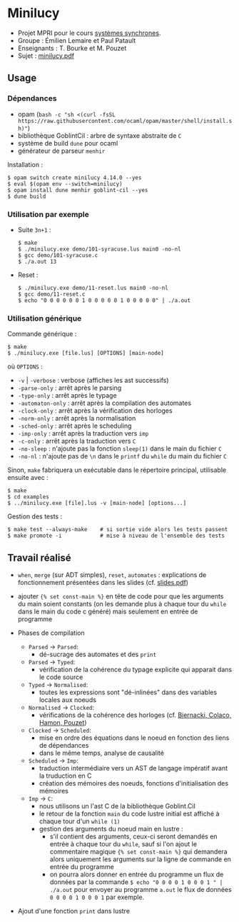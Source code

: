 # Minilucy

- Projet MPRI pour le cours [systèmes synchrones](https://www.di.ens.fr/~pouzet/cours/synchrone/).
- Groupe : Émilien Lemaire et Paul Patault
- Enseignants : T. Bourke et M. Pouzet
- Sujet : [minilucy.pdf](./pdf/minilucy.pdf)

## Usage

### Dépendances

- opam (`bash -c "sh <(curl -fsSL https://raw.githubusercontent.com/ocaml/opam/master/shell/install.sh)"`)
- bibliothèque GoblintCil : arbre de syntaxe abstraite de `C`
- système de build `dune` pour ocaml
- générateur de parseur `menhir`

Installation :
```
$ opam switch create minilucy 4.14.0 --yes
$ eval $(opam env --switch=minilucy)
$ opam install dune menhir goblint-cil --yes
$ dune build
```

### Utilisation par exemple

- Suite `3n+1` :
  ```
  $ make
  $ ./minilucy.exe demo/101-syracuse.lus main0 -no-nl
  $ gcc demo/101-syracuse.c
  $ ./a.out 13
  ```

- Reset :
  ```
  $ ./minilucy.exe demo/11-reset.lus main0 -no-nl
  $ gcc demo/11-reset.c
  $ echo "0 0 0 0 0 0 1 0 0 0 0 0 1 0 0 0 0 0" | ./a.out
  ```

### Utilisation générique

Commande générique :
```
$ make
$ ./minilucy.exe [file.lus] [OPTIONS] [main-node]
```
où `OPTIONS` :
- `-v` | `-verbose` : verbose (affiches les ast successifs)
- `-parse-only` : arrêt après le parsing
- `-type-only` : arrêt après le typage
- `-automaton-only` : arrêt après la compilation des automates
- `-clock-only` : arrêt après la vérification des horloges
- `-norm-only` : arrêt après la normalisation
- `-sched-only` : arrêt après le scheduling
- `-imp-only` : arrêt après la traduction vers `imp`
- `-c-only` : arrêt après la traduction vers `C`
- `-no-sleep` : n'ajoute pas la fonction `sleep(1)` dans le main du fichier `C`
- `-no-nl` : n'ajoute pas de `\n` dans le `printf` du `while` du main du fichier `C`

Sinon, `make` fabriquera un exécutable dans le répertoire principal, utilisable ensuite avec :
```
$ make
$ cd examples
$ ../minilucy.exe [file].lus -v [main-node] [options...]
```

Gestion des tests :
```
$ make test --always-make    # si sortie vide alors les tests passent
$ make promote -i            # mise à niveau de l'ensemble des tests
```

## Travail réalisé

- `when`, `merge` (sur ADT simples), `reset`, `automates` : explications de fonctionnement présentées dans les slides (cf. [slides.pdf](./tex/slides.pdf))

- ajouter `{% set const-main %}` en tête de code pour que les arguments du main soient constants
  (on les demande plus à chaque tour du `while` dans le main du code c généré) mais seulement en
  entrée de programme

- Phases de compilation
  + `Parsed` -> `Parsed`:
    - dé-sucrage des automates et des `print`
  + `Parsed` -> `Typed`:
    - vérification de la cohérence du typage explicite qui apparait dans le code source
  + `Typed` -> `Normalised`:
    - toutes les expressions sont "dé-inlinées" dans des variables locales aux noeuds
  + `Normalised` -> `Clocked`:
    - vérifications de la cohérence des horloges (cf. [Biernacki, Colaco, Hamon, Pouzet](https://www.di.ens.fr/~pouzet/bib/lctes08a.pdf))
  + `Clocked` -> `Scheduled`:
    - mise en ordre des équations dans le noeud en fonction des liens de dépendances
    - dans le même temps, analyse de causalité
  + `Scheduled` -> `Imp`:
    - traduction intermédiaire vers un AST de langage impératif avant la truduction en C
    - création des mémoires des noeuds, fonctions d'initialisation des mémoires
  + `Imp` -> `C`:
    - nous utilisons un l'ast C de la bibliothèque Goblint.Cil
    - le retour de la fonction `main` du code lustre initial est affiché à chaque tour d'un `while (1)`
    - gestion des arguments du noeud main en lustre :
      + s'il contient des arguments, ceux-ci seront demandés en entrée à chaque tour du `while`,
        sauf si l'on ajout le commentaire magique `{% set const-main %}` qui demandera alors uniquement
        les arguments sur la ligne de commande en entrée du programme
      + on pourra alors donner en entrée du programme un flux de données par
        la commande `$ echo "0 0 0 0 1 0 0 0 1 " | ./a.out` pour envoyer au programme
        `a.out` le flux de données `0 0 0 0 1 0 0 0 1` par exemple.

- Ajout d'une fonction `print` dans lustre
